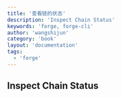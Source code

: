 ```yaml
---
title: '查看链的状态'
description: 'Inspect Chain Status'
keywords: 'forge, forge-cli'
author: 'wangshijun'
category: 'book'
layout: 'documentation'
tags:
  - 'forge'
---
```


## Inspect Chain Status
